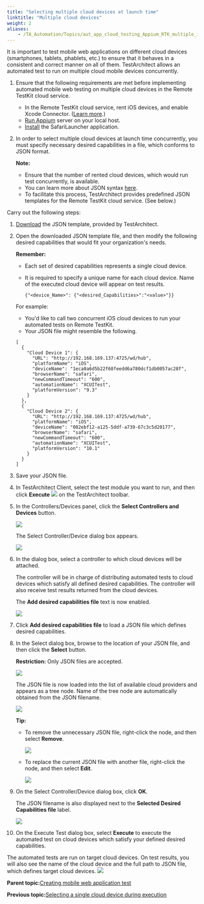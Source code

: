 ```yaml
--- 
title: "Selecting multiple cloud devices at launch time"
linktitle: "Multiple cloud devices"
weight: 2
aliases: 
    - /TA_Automation/Topics/aut_app_cloud_testing_Appium_RTK_multiple_iOS_cloud_devices.html
---
```


It is important to test mobile web applications on different cloud devices \(smartphones, tablets, phablets, etc.\) to ensure that it behaves in a consistent and correct manner on all of them. TestArchitect allows an automated test to run on multiple cloud mobile devices concurrently.

1.  Ensure that the following requirements are met before implementing automated mobile web testing on multiple cloud devices in the Remote TestKit cloud service.
    -   In the Remote TestKit cloud service, rent iOS devices, and enable Xcode Connector. \([Learn more](/TA_Automation/Topics/aut_app_cloud_testing_iOS_Xcode_connector.html).\)
    -   [Run Appium](/TA_Automation/Topics/aut_app_cloud_testing_Appium_RTK_iOS.html) server on your local host.
    -   [Install](/TA_Automation/Topics/aut_app_cloud_testing_safarilauncher.html) the SafariLauncher application.
2.  In order to select multiple cloud devices at launch time concurrently, you must specify necessary desired capabilities in a file, which conforms to JSON format.

    **Note:**

    -   Ensure that the number of rented cloud devices, which would run test concurrently, is available.
    -   You can learn more about JSON syntax [here](http://www.w3schools.com/js/js_json_syntax.asp).
    -   To facilitate this process, TestArchitect provides predefined JSON templates for the Remote TestKit cloud service. \(See below.\)

Carry out the following steps:

1.  [Download](http://testarchitect.logigear.com/onlinehelp/test_sample/RemoteTestKit.json) the JSON template, provided by TestArchitect.

2.  Open the downloaded JSON template file, and then modify the following desired capabilities that would fit your organization's needs.

    **Remember:**

    -   Each set of desired capabilities represents a single cloud device.
    -   It is required to specify a unique name for each cloud device. Name of the executed cloud device will appear on test results.

        ```
        {"<device_Name>": {"<desired_Capabilities>":"<value>"}}
        ```

    For example:

    -   You'd like to call two concurrent iOS cloud devices to run your automated tests on Remote TestKit.
    -   Your JSON file might resemble the following.
    ```
    [
      {
        "Cloud Device 1": {
          "URL": "http://192.168.169.137:4725/wd/hub",
          "platformName": "iOS",
          "deviceName": "1eca0a6d5b22f68feedd6a780dcf1db0057ac28f",
          "browserName": "safari",
          "newCommandTimeout": "600",
          "automationName": "XCUITest",
          "platformVersion": "9.3"
        }
      },
      {
        "Cloud Device 2": {
          "URL": "http://192.168.169.137:4725/wd/hub",
          "platformName": "iOS",
          "deviceName": "002ebf12-a125-5ddf-a739-67c3c5d20177",
          "browserName": "safari",
          "newCommandTimeout": "600",
          "automationName": "XCUITest",
          "platformVersion": "10.1"
        }
      }
    ]
    ```

3.  Save your JSON file.

4.  In TestArchitect Client, select the test module you want to run, and then click **Execute** ![](/images//Images/btn.TAC_toolbar.Execute.png) on the TestArchitect toolbar.

5.  In the Controllers/Devices panel, click the **Select Controllers and Devices** button.

    ![](/images//Images/Select_controllers_and_devices_cloud.png)

    The Select Controller/Device dialog box appears.

    ![](/images//Images/Select_controllers_and_devices_dlg.png)

6.  In the dialog box, select a controller to which cloud devices will be attached.

    The controller will be in charge of distributing automated tests to cloud devices which satisfy all defined desired capabilities. The controller will also receive test results returned from the cloud devices.

    The **Add desired capabilities file** text is now enabled.

    ![](/images//Images/Select_controllers_and_devices_dlg_desired_capabilities.png)

7.  Click **Add desired capabilities file** to load a JSON file which defines desired capabilities.

8.  In the Select dialog box, browse to the location of your JSON file, and then click the **Select** button.

    **Restriction:** Only JSON files are accepted.

    ![](/images//Images/Select_dlg_desired_capabilitties_RTK.png)

    The JSON file is now loaded into the list of available cloud providers and appears as a tree node. Name of the tree node are automatically obtained from the JSON filename.

    ![](/images//Images/Select_controllers_and_devices_dlg_desired_capabilities_selected_RTK.png)

    **Tip:**

    -   To remove the unnecessary JSON file, right-click the node, and then select **Remove**.

        ![](/images//Images/remove_cloud_devices_RTK.png)

    -   To replace the current JSON file with another file, right-click the node, and then select **Edit**.

        ![](/images//Images/edit_cloud_devices_RTK.png)

9.  On the Select Controller/Device dialog box, click **OK**.

    The JSON filename is also displayed next to the **Selected Desired Capabilities file** label.

    ![](/images//Images/Controller_device_panel_RTK.png)

10. On the Execute Test dialog box, select **Execute** to execute the automated test on cloud devices which satisfy your defined desired capabilities.


The automated tests are run on target cloud devices. On test results, you will also see the name of the cloud device and the full path to JSON file, which defines target cloud devices. ![](/images//Images/result_RTK_multiple_cloud_devices.png)

**Parent topic:**[Creating mobile web application test](/TA_Automation/Topics/aut_app_cloud_testing_Appium_RTK_iOS_create_test.html)

**Previous topic:**[Selecting a single cloud device during execution](/TA_Automation/Topics/aut_app_cloud_testing_Appium_RTK_iOS_workflow.html)

